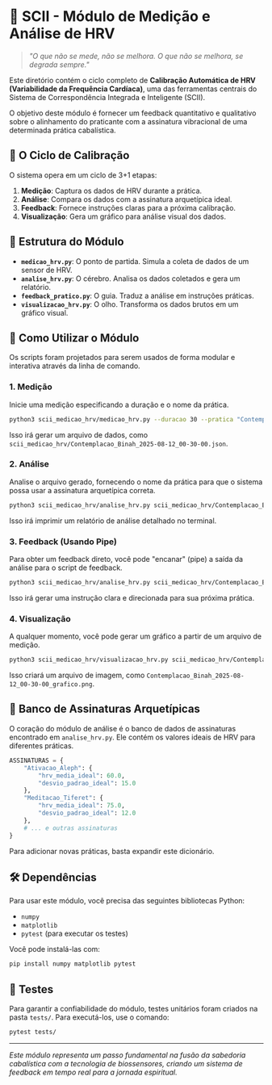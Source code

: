 # 🔬 SCII - Módulo de Medição e Análise de HRV

> *"O que não se mede, não se melhora. O que não se melhora, se degrada sempre."*

Este diretório contém o ciclo completo de **Calibração Automática de HRV (Variabilidade da Frequência Cardíaca)**, uma das ferramentas centrais do Sistema de Correspondência Integrada e Inteligente (SCII).

O objetivo deste módulo é fornecer um feedback quantitativo e qualitativo sobre o alinhamento do praticante com a assinatura vibracional de uma determinada prática cabalística.

## 🔄 O Ciclo de Calibração

O sistema opera em um ciclo de 3+1 etapas:

1.  **Medição**: Captura os dados de HRV durante a prática.
2.  **Análise**: Compara os dados com a assinatura arquetípica ideal.
3.  **Feedback**: Fornece instruções claras para a próxima calibração.
4.  **Visualização**: Gera um gráfico para análise visual dos dados.

## 📂 Estrutura do Módulo

- **`medicao_hrv.py`**: O ponto de partida. Simula a coleta de dados de um sensor de HRV.
- **`analise_hrv.py`**: O cérebro. Analisa os dados coletados e gera um relatório.
- **`feedback_pratico.py`**: O guia. Traduz a análise em instruções práticas.
- **`visualizacao_hrv.py`**: O olho. Transforma os dados brutos em um gráfico visual.

## 🚀 Como Utilizar o Módulo

Os scripts foram projetados para serem usados de forma modular e interativa através da linha de comando.

### 1. Medição

Inicie uma medição especificando a duração e o nome da prática.

```bash
python3 scii_medicao_hrv/medicao_hrv.py --duracao 30 --pratica "Contemplacao_Binah"
```

Isso irá gerar um arquivo de dados, como `scii_medicao_hrv/Contemplacao_Binah_2025-08-12_00-30-00.json`.

### 2. Análise

Analise o arquivo gerado, fornecendo o nome da prática para que o sistema possa usar a assinatura arquetípica correta.

```bash
python3 scii_medicao_hrv/analise_hrv.py scii_medicao_hrv/Contemplacao_Binah_2025-08-12_00-30-00.json --pratica "Contemplacao_Binah"
```

Isso irá imprimir um relatório de análise detalhado no terminal.

### 3. Feedback (Usando Pipe)

Para obter um feedback direto, você pode "encanar" (pipe) a saída da análise para o script de feedback.

```bash
python3 scii_medicao_hrv/analise_hrv.py scii_medicao_hrv/Contemplacao_Binah_2025-08-12_00-30-00.json --pratica "Contemplacao_Binah" | python3 scii_medicao_hrv/feedback_pratico.py --pratica "Contemplacao_Binah"
```

Isso irá gerar uma instrução clara e direcionada para sua próxima prática.

### 4. Visualização

A qualquer momento, você pode gerar um gráfico a partir de um arquivo de medição.

```bash
python3 scii_medicao_hrv/visualizacao_hrv.py scii_medicao_hrv/Contemplacao_Binah_2025-08-12_00-30-00.json
```

Isso criará um arquivo de imagem, como `Contemplacao_Binah_2025-08-12_00-30-00_grafico.png`.

## 🧠 Banco de Assinaturas Arquetípicas

O coração do módulo de análise é o banco de dados de assinaturas encontrado em `analise_hrv.py`. Ele contém os valores ideais de HRV para diferentes práticas.

```python
ASSINATURAS = {
    "Ativacao_Aleph": {
        "hrv_media_ideal": 60.0,
        "desvio_padrao_ideal": 15.0
    },
    "Meditacao_Tiferet": {
        "hrv_media_ideal": 75.0,
        "desvio_padrao_ideal": 12.0
    },
    # ... e outras assinaturas
}
```

Para adicionar novas práticas, basta expandir este dicionário.

## 🛠️ Dependências

Para usar este módulo, você precisa das seguintes bibliotecas Python:

- `numpy`
- `matplotlib`
- `pytest` (para executar os testes)

Você pode instalá-las com:

```bash
pip install numpy matplotlib pytest
```

## 🧪 Testes

Para garantir a confiabilidade do módulo, testes unitários foram criados na pasta `tests/`. Para executá-los, use o comando:

```bash
pytest tests/
```

---

*Este módulo representa um passo fundamental na fusão da sabedoria cabalística com a tecnologia de biossensores, criando um sistema de feedback em tempo real para a jornada espiritual.*
